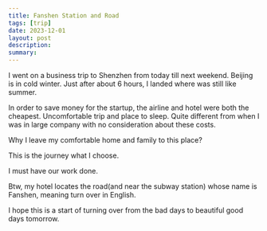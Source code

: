 ```yaml
---
title: Fanshen Station and Road
tags: [trip]
date: 2023-12-01
layout: post
description: 
summary:
---
```


I went on a business trip to Shenzhen from today till next weekend. Beijing is in cold winter. Just after about 6 hours, I landed where was still like summer. 

In order to save money for the startup, the airline and hotel were both the cheapest. Uncomfortable trip and place to sleep. Quite different from when I was in large company with no consideration about these costs. 

Why I leave my comfortable home and family to this place?

This is the journey what I choose. 

I must have our work done. 

Btw, my hotel locates the road(and near the subway station) whose name is Fanshen, meaning turn over in English. 

I hope this is a start of turning over from the bad days to beautiful good days tomorrow.